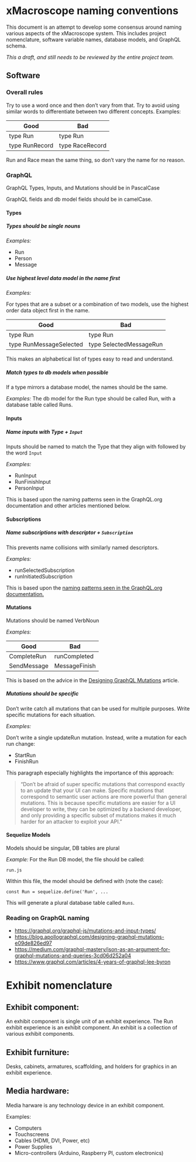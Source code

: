 # xMacroscope naming conventions

This document is an attempt to develop some consensus around naming various aspects of the xMacroscope system. This includes project nomenclature, software variable names, database models, and GraphQL schema.

_This a draft, and still needs to be reviewed by the entire project team._

## Software

### Overall rules
Try to use a word once and then don’t vary from that. Try to avoid using similar words to differentiate between two different concepts.
Examples:

| Good           | Bad |
|----------------|-----|
| type Run       | type Run |
| type RunRecord | type RaceRecord |


Run and Race mean the same thing, so don’t vary the name for no reason.

### GraphQL

GraphQL Types, Inputs, and Mutations should be in PascalCase

GraphQL fields and db model fields should be in camelCase.

#### Types

##### Types should be single nouns

_Examples:_
 - Run
 - Person
 - Message
 
##### Use highest level data model in the name first

_Examples:_

For types that are a subset or a combination of two models, use the highest order data object first in the name.

| Good           | Bad |
|----------------|-----|
| type Run | type Run |
| type RunMessageSelected | type SelectedMessageRun |

This makes an alphabetical list of types easy to read and understand.

##### Match types to db models when possible

If a type mirrors a database model, the names should be the same.

_Examples:_
The db model for the Run type should be called Run, with a database table called Runs.

#### Inputs
##### Name inputs with Type + `Input`
Inputs should be named to match the Type that they align with followed by the word `Input`

_Examples:_
 - RunInput
 - RunFinishInput
 - PersonInput

This is based upon the naming patterns seen in the GraphQL.org documentation and other articles mentioned below.

#### Subscriptions
##### Name subscriptions with descriptor + `Subscription`
This prevents name collisions with similarly named descriptors.

_Examples:_
 - runSelectedSubscription
 - runInitiatedSubscription

This is based upon the [ naming patterns seen in the GraphQL.org documentation. ](https://graphql.org/blog/subscriptions-in-graphql-and-relay/)

#### Mutations
Mutations should be named VerbNoun

_Examples:_

| Good           | Bad |
|----------------|-----|
| CompleteRun | runCompleted |
| SendMessage | MessageFinish |

This is based on the advice in the [Designing GraphQL Mutations](https://blog.apollographql.com/designing-graphql-mutations-e09de826ed97) article.

##### Mutations should be specific
Don’t write catch all mutations that can be used for multiple purposes. Write specific mutations for each situation.

_Examples:_

Don’t write a single updateRun mutation. Instead, write a mutation for each run change:
 - StartRun
 - FinishRun

This paragraph especially highlights the importance of this approach:
> “Don’t be afraid of super specific mutations that correspond exactly to an update that your UI can make. Specific mutations that correspond to semantic user actions are more powerful than general mutations. This is because specific mutations are easier for a UI developer to write, they can be optimized by a backend developer, and only providing a specific subset of mutations makes it much harder for an attacker to exploit your API.”

#### Sequelize Models
Models should be singular, DB tables are plural

_Example:_
For the Run DB model, the file should be called:

    run.js

Within this file, the model should be defined with (note the case):

    const Run = sequelize.define('Run', ...

This will generate a plural database table called `Runs`.

### Reading on GraphQL naming
 - https://graphql.org/graphql-js/mutations-and-input-types/
 - https://blog.apollographql.com/designing-graphql-mutations-e09de826ed97
 - https://medium.com/graphql-mastery/json-as-an-argument-for-graphql-mutations-and-queries-3cd06d252a04
 - https://www.graphql.com/articles/4-years-of-graphql-lee-byron

# Exhibit nomenclature
## Exhibit component:
An exhibit component is single unit of an exhibit experience. The Run exhibit experience is an exhibit component. An exhibit is a collection of various exhibit components.

## Exhibit furniture:
Desks, cabinets, armatures, scaffolding, and holders for graphics in an exhibit experience.

## Media hardware:
Media harware is any technology device in an exhibit component.

Examples:
 - Computers
 - Touchscreens
 - Cables (HDMI, DVI, Power, etc)
 - Power Supplies
 - Micro-controllers (Arduino, Raspberry PI, custom electronics)
